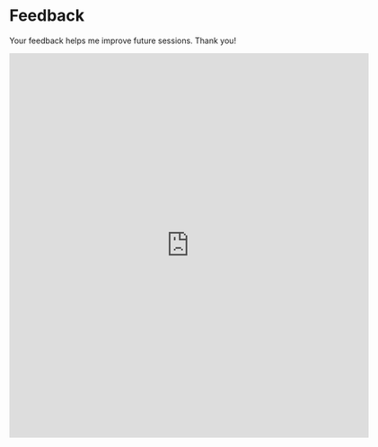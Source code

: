 # Feedback

Your feedback helps me improve future sessions. Thank you!

<iframe src="https://docs.google.com/forms/d/e/1FAIpQLSca5YuapskA_CJFc2A6mm-ob92VurNsvr64ndvKLMIs6gQ0dA/viewform?embedded=true" width="640" height="684" frameborder="0" marginheight="0" marginwidth="0">Loading…</iframe>